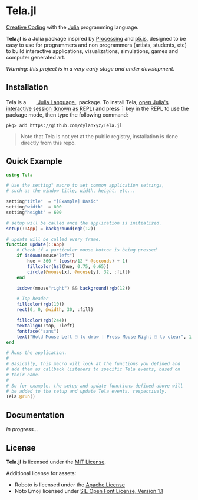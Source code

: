 # Tela.jl

[Creative Coding](https://en.wikipedia.org/wiki/Creative_coding) with the [Julia](https://julialang.org) programming language.

**Tela.jl** is a Julia package inspired by [Processing](https://processing.org)
and [p5.js](https://p5js.org), designed to be easy to use for programmers and
non programmers (artists, students, etc) to build interactive applications,
visualizations, simulations, games and computer generated art. 

*Warning: this project is in a very early stage and under development.*

## Installation

Tela is a &nbsp;
    <a href="https://julialang.org">
        <img src="https://raw.githubusercontent.com/JuliaLang/julia-logo-graphics/master/images/julia.ico" width="16em">
        Julia Language
    </a>
    &nbsp; package. To install Tela,
    <a href="https://docs.julialang.org/en/v1/manual/getting-started/">open
    Julia's interactive session (known as REPL)</a> and press <kbd>]</kbd> key in the REPL to use the package mode, then type the following command:
</p>

```shell
pkg> add https://github.com/dylanxyz/Tela.jl
```

> Note that Tela is not yet at the public registry,
> installation is done directly from this repo.

## Quick Example

```julia
using Tela

# Use the setting" macro to set common application settings,
# such as the window title, width, height, etc...

setting"title"  = "[Example] Basic"
setting"width"  = 800
setting"height" = 600

# setup will be called once the application is initialized.
setup(::App) = background(rgb(12))

# update will be called every frame.
function update(::App)
    # Check if a particular mouse button is being pressed
    if isdown(mouse"left")
        hue = 360 * (cos(π/12 * @seconds) + 1)
        fillcolor(hsl(hue, 0.75, 0.65))
        circle(@mouse[x], @mouse[y], 32, :fill)
    end

    isdown(mouse"right") && background(rgb(12))

    # Top header
    fillcolor(rgb(10))
    rect(0, 0, @width, 30, :fill)

    fillcolor(rgb(244))
    textalign(:top, :left)
    fontface("sans")
    text("Hold Mouse Left 🖱️ to draw | Press Mouse Right 🖱️ to clear", 10, 10)
end

# Runs the application.
#
# Basically, this macro will look at the functions you defined and
# add them as callback listeners to specific Tela events, based on
# their name.
#
# So for example, the setup and update functions defined above will
# be added to the setup and update Tela events, respectively.
Tela.@run()
```

## Documentation

*In progress...*

## License

**Tela.jl** is licensed under the [MIT License](./LICENSE).

Additional license for assets:

- Roboto is licensed under the [Apache License](./assets/fonts/Roboto/LICENSE.txt)
- Noto Emoji licensed under [SIL Open Font License, Version 1.1](./assets/fonts/NotoEmoji/OFL.txt)